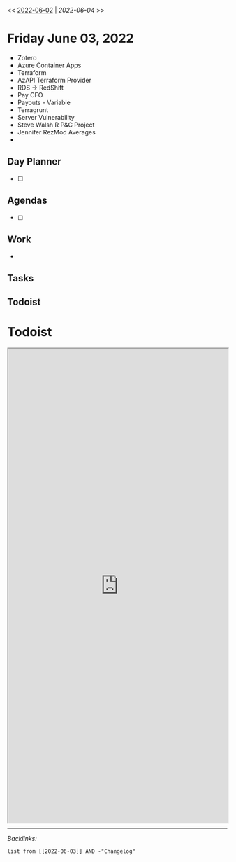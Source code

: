 \<\< [2022-06-02](2022-06-02.md) | *2022-06-04* >>

# Friday June 03, 2022

* Zotero
* Azure Container Apps
* Terraform
* AzAPI Terraform Provider
* RDS -> RedShift
* Pay CFO
* Payouts - Variable
* Terragrunt
* Server Vulnerability
* Steve Walsh R P&C Project
* Jennifer RezMod Averages
* 

## Day Planner

* [ ] 

## Agendas

* [ ] 

## Work

* 

## Tasks

## Todoist

# Todoist

<div style="display: block; position: relative; width: 100%; height: 800px; --aspect-ratio:9/16; padding-bottom: calc(var(--aspect-ratio) * 100%);"><iframe src="https://todoist.com/app/upcoming#" allow="fullscreen" style="position: absolute; top: 0px; left: 0px; height: 100%; width: 100%;"></iframe></div>


---

*Backlinks:*

````dataview
list from [[2022-06-03]] AND -"Changelog"
````
